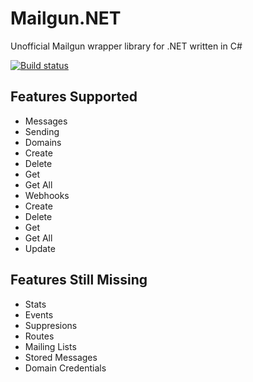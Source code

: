 # Mailgun.NET
Unofficial Mailgun wrapper library for .NET written in C#

[![Build status](https://ci.appveyor.com/api/projects/status/bl19j8gr7usoinyw/branch/master?svg=true)](https://ci.appveyor.com/project/code-maverick/mailgun-net/branch/master)

## Features Supported
* Messages
 * Sending
* Domains
 * Create
 * Delete
 * Get
 * Get All
* Webhooks
 * Create
 * Delete
 * Get
 * Get All
 * Update

## Features Still Missing
* Stats
* Events
* Suppresions
* Routes
* Mailing Lists
* Stored Messages
* Domain Credentials

